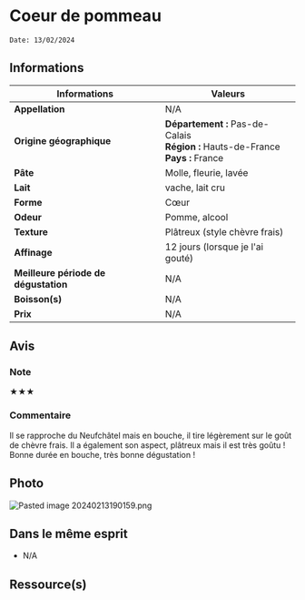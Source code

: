 # Coeur de pommeau
```
Date: 13/02/2024
```
## Informations

| Informations | Valeurs |
| ---- | ---- |
| **Appellation** | N/A |
| **Origine géographique** | **Département :** Pas-de-Calais<br>**Région :** Hauts-de-France<br>**Pays :** France   |
| **Pâte** | Molle, fleurie, lavée |
| **Lait** | vache, lait cru |
| **Forme** | Cœur |
| **Odeur** | Pomme, alcool |
| **Texture** | Plâtreux (style chèvre frais) |
| **Affinage** | 12 jours (lorsque je l'ai gouté) |
| **Meilleure période de dégustation** | N/A |
| **Boisson(s)** | N/A |
| **Prix** | N/A |

## Avis
### Note
★★★
### Commentaire
Il se rapproche du Neufchâtel mais en bouche, il tire légèrement sur le goût de chèvre frais. Il a également son aspect, plâtreux mais il est très goûtu ! Bonne durée en bouche, très bonne dégustation !

## Photo
![Pasted image 20240213190159.png](./M%C3%A9dias/Pasted%20image%2020240213190159.png)

## Dans le même esprit
* N/A

## Ressource(s)